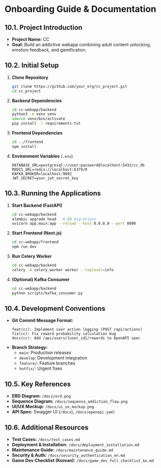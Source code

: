 # Onboarding Guide & Documentation

## 10.1. Project Introduction
- **Project Name:** CC
- **Goal:** Build an addictive webapp combining adult content unlocking, emotion feedback, and gamification.

## 10.2. Initial Setup
1. **Clone Repository**
   ```bash
   git clone https://github.com/your_org/cc_project.git
   cd cc_project
   ```
2. **Backend Dependencies**
   ```bash
   cd cc-webapp/backend
   python3 -m venv venv
   source venv/bin/activate
   pip install -r requirements.txt
   ```
3. **Frontend Dependencies**
   ```bash
   cd ../frontend
   npm install
   ```
4. **Environment Variables** (`.env`)
   ```
   DATABASE_URL=postgresql://user:password@localhost:5432/cc_db
   REDIS_URL=redis://localhost:6379/0
   KAFKA_BROKER=localhost:9092
   JWT_SECRET=your_jwt_secret_key
   ```

## 10.3. Running the Applications
1. **Start Backend (FastAPI)**
   ```bash
   cd cc-webapp/backend
   alembic upgrade head   # DB migrations
   uvicorn app.main:app --reload --host 0.0.0.0 --port 8000
   ```
2. **Start Frontend (Next.js)**
   ```bash
   cd cc-webapp/frontend
   npm run dev
   ```
3. **Run Celery Worker**
   ```bash
   cd cc-webapp/backend
   celery -A celery_worker worker --loglevel=info
   ```
4. **(Optional) Kafka Consumer**
   ```bash
   cd cc-webapp/backend
   python scripts/kafka_consumer.py
   ```

## 10.4. Development Conventions
- **Git Commit Message Format:**
  ```
  feat(cc): Implement user action logging (POST /api/actions)
  fix(cc): Fix reward probability calculation bug
  docs(cc): Add /api/users/{user_id}/rewards to OpenAPI spec
  ```
- **Branch Strategy:**
  - `main`: Production releases
  - `develop`: Development integration
  - `feature/`: Feature branches
  - `hotfix/`: Urgent fixes

## 10.5. Key References
- **ERD Diagram:** `/docs/erd.png`
- **Sequence Diagram:** `/docs/sequence_addiction_flow.png`
- **UI/UX Mockup:** `/docs/ui_ux_mockup.png`
- **API Spec:** Swagger UI (`/docs`), `/docs/openapi.yaml`

## 10.6. Additional Resources
- **Test Cases:** `/docs/test_cases.md`
- **Deployment & Installation:** `/docs/deployment_installation.md`
- **Maintenance Guide:** `/docs/maintenance_guide.md`
- **Security & Auth:** `/docs/security_authentication_en.md`
- **Game Dev Checklist (Korean):** `/docs/game_dev_full_checklist_ko.md`
